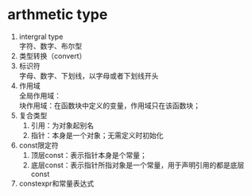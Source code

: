 # arthmetic type
1. intergral type</br>
字符、数字、布尔型
2. 类型转换（convert）</br>
3. 标识符</br>
字母、数字、下划线，以字母或者下划线开头
4. 作用域</br>
全局作用域：</br>
块作用域：在函数块中定义的变量，作用域只在该函数块；
5. 复合类型</br>
    1. 引用：为对象起别名</br>
    2. 指针：本身是一个对象；无需定义时初始化
6. const限定符</br>
    1. 顶层const：表示指针本身是个常量；
    2. 底层const：表示指针所指对象是一个常量，用于声明引用的都是底层const
7. constexpr和常量表达式</br>
    